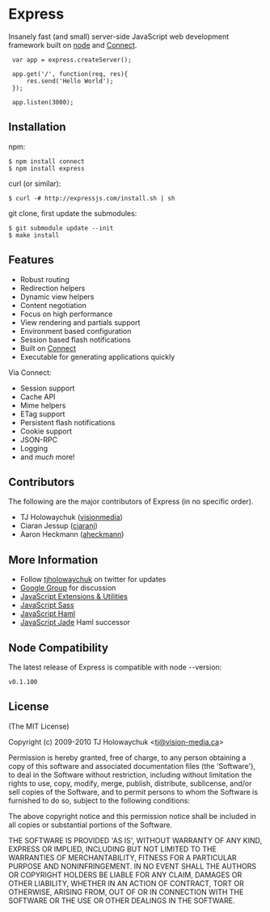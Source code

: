 
# Express
      
  Insanely fast (and small) server-side JavaScript web development framework
  built on [node](http://nodejs.org) and [Connect](http://github.com/extjs/Connect).
  
     var app = express.createServer();
    
     app.get('/', function(req, res){
         res.send('Hello World');
     });

	 app.listen(3000);

## Installation

npm:

    $ npm install connect
    $ npm install express

curl (or similar):

    $ curl -# http://expressjs.com/install.sh | sh

git clone, first update the submodules:

    $ git submodule update --init
    $ make install

## Features

  * Robust routing
  * Redirection helpers
  * Dynamic view helpers
  * Content negotiation
  * Focus on high performance
  * View rendering and partials support
  * Environment based configuration
  * Session based flash notifications
  * Built on [Connect](http://github.com/senchalabs/connect)
  * Executable for generating applications quickly

Via Connect:

  * Session support
  * Cache API
  * Mime helpers
  * ETag support
  * Persistent flash notifications
  * Cookie support
  * JSON-RPC
  * Logging
  * and _much_ more!

## Contributors

The following are the major contributors of Express (in no specific order).

  * TJ Holowaychuk ([visionmedia](http://github.com/visionmedia))
  * Ciaran Jessup ([ciaranj](http://github.com/ciaranj))
  * Aaron Heckmann ([aheckmann](http://github.com/aheckmann))

## More Information

  * Follow [tjholowaychuk](http://twitter.com/tjholowaychuk) on twitter for updates
  * [Google Group](http://groups.google.com/group/express-js) for discussion
  * [JavaScript Extensions &amp; Utilities](http://github.com/visionmedia/ext.js)
  * [JavaScript Sass](http://github.com/visionmedia/sass.js)
  * [JavaScript Haml](http://github.com/visionmedia/haml.js)
  * [JavaScript Jade](http://github.com/visionmedia/jade) Haml successor

## Node Compatibility
    
The latest release of Express is compatible with node --version:

    v0.1.100
    
## License 

(The MIT License)

Copyright (c) 2009-2010 TJ Holowaychuk &lt;tj@vision-media.ca&gt;

Permission is hereby granted, free of charge, to any person obtaining
a copy of this software and associated documentation files (the
'Software'), to deal in the Software without restriction, including
without limitation the rights to use, copy, modify, merge, publish,
distribute, sublicense, and/or sell copies of the Software, and to
permit persons to whom the Software is furnished to do so, subject to
the following conditions:

The above copyright notice and this permission notice shall be
included in all copies or substantial portions of the Software.

THE SOFTWARE IS PROVIDED 'AS IS', WITHOUT WARRANTY OF ANY KIND,
EXPRESS OR IMPLIED, INCLUDING BUT NOT LIMITED TO THE WARRANTIES OF
MERCHANTABILITY, FITNESS FOR A PARTICULAR PURPOSE AND NONINFRINGEMENT.
IN NO EVENT SHALL THE AUTHORS OR COPYRIGHT HOLDERS BE LIABLE FOR ANY
CLAIM, DAMAGES OR OTHER LIABILITY, WHETHER IN AN ACTION OF CONTRACT,
TORT OR OTHERWISE, ARISING FROM, OUT OF OR IN CONNECTION WITH THE
SOFTWARE OR THE USE OR OTHER DEALINGS IN THE SOFTWARE.
